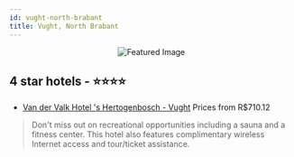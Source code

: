 ```yaml
---
id: vught-north-brabant
title: Vught, North Brabant
---
```


<center><img src="https://i.travelapi.com/hotels/2000000/1170000/1163300/1163286/6e9378d1_z.jpg" alt="Featured Image" /></center>


##  4 star hotels - ⭐️⭐️⭐️⭐️

-    [Van der Valk Hotel 's Hertogenbosch - Vught](https://us.hurb.com/hotels/vught/van-der-valk-hotel-s-hertogenbosch-vught-JNP-JP647155?cmp=18055) Prices from R$710.12
   > Don't miss out on recreational opportunities including a sauna and a fitness center. This hotel also features complimentary wireless Internet access and tour/ticket assistance.
